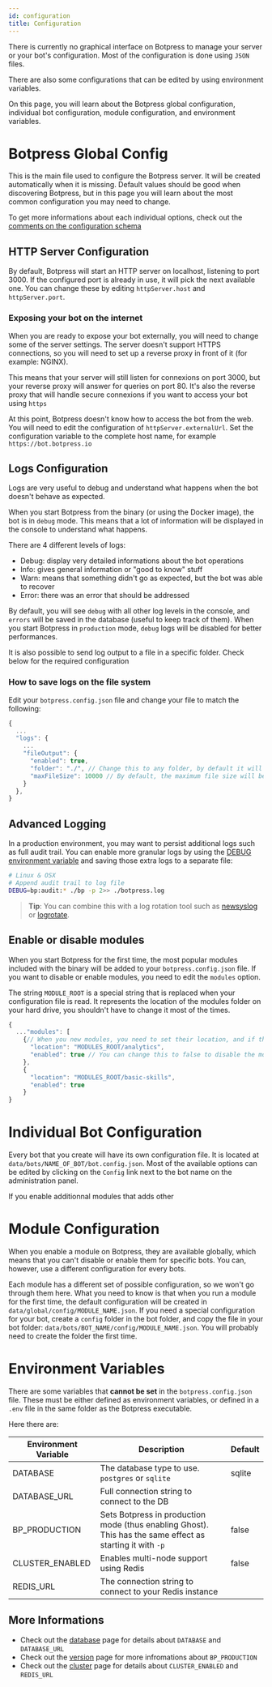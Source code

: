 ```yaml
---
id: configuration
title: Configuration
---
```


There is currently no graphical interface on Botpress to manage your server or your bot's configuration. Most of the configuration is done using `JSON` files.

There are also some configurations that can be edited by using environment variables.

On this page, you will learn about the Botpress global configuration, individual bot configuration, module configuration, and environment variables.

# Botpress Global Config

This is the main file used to configure the Botpress server. It will be created automatically when it is missing. Default values should be good when discovering Botpress, but in this page you will learn about the most common configuration you may need to change.

To get more informations about each individual options, check out the [comments on the configuration schema](https://github.com/botpress/botpress/blob/master/src/bp/core/config/botpress.config.ts)

## HTTP Server Configuration

By default, Botpress will start an HTTP server on localhost, listening to port 3000. If the configured port is already in use, it will pick the next available one. You can change these by editing `httpServer.host` and `httpServer.port`.

### Exposing your bot on the internet

When you are ready to expose your bot externally, you will need to change some of the server settings. The server doesn't support HTTPS connections, so you will need to set up a reverse proxy in front of it (for example: NGINX).

This means that your server will still listen for connexions on port 3000, but your reverse proxy will answer for queries on port 80. It's also the reverse proxy that will handle secure connexions if you want to access your bot using `https`

At this point, Botpress doesn't know how to access the bot from the web. You will need to edit the configuration of `httpServer.externalUrl`. Set the configuration variable to the complete host name, for example `https://bot.botpress.io`

## Logs Configuration

Logs are very useful to debug and understand what happens when the bot doesn't behave as expected.

When you start Botpress from the binary (or using the Docker image), the bot is in `debug` mode. This means that a lot of information will be displayed in the console to understand what happens.

There are 4 different levels of logs:

- Debug: display very detailed informations about the bot operations
- Info: gives general information or "good to know" stuff
- Warn: means that something didn't go as expected, but the bot was able to recover
- Error: there was an error that should be addressed

By default, you will see `debug` with all other log levels in the console, and `errors` will be saved in the database (useful to keep track of them).
When you start Botpress in `production` mode, `debug` logs will be disabled for better performances.

It is also possible to send log output to a file in a specific folder. Check below for the required configuration

### How to save logs on the file system

Edit your `botpress.config.json` file and change your file to match the following:

```js
{
  ...
  "logs": {
    ...
    "fileOutput": {
      "enabled": true,
      "folder": "./", // Change this to any folder, by default it will be in the same folder as the executable
      "maxFileSize": 10000 // By default, the maximum file size will be kept under 10mb
    }
  },
}
```

## Advanced Logging

In a production environment, you may want to persist additional logs such as full audit trail. You can enable more granular logs by using the [DEBUG environment variable](../developers/debug) and saving those extra logs to a separate file:

```sh
# Linux & OSX
# Append audit trail to log file
DEBUG=bp:audit:* ./bp -p 2>> ./botpress.log
```

> **Tip**: You can combine this with a log rotation tool such as [newsyslog](https://www.real-world-systems.com/docs/newsyslog.1.html) or [logrotate](https://linux.die.net/man/8/logrotate).

## Enable or disable modules

When you start Botpress for the first time, the most popular modules included with the binary will be added to your `botpress.config.json` file. If you want to disable or enable modules, you need to edit the `modules` option.

The string `MODULE_ROOT` is a special string that is replaced when your configuration file is read. It represents the location of the modules folder on your hard drive, you shouldn't have to change it most of the times.

```js
{
  ..."modules": [
    {// When you new modules, you need to set their location, and if they are enabled or not.
      "location": "MODULES_ROOT/analytics",
      "enabled": true // You can change this to false to disable the module.
    },
    {
      "location": "MODULES_ROOT/basic-skills",
      "enabled": true
    }
}
```

# Individual Bot Configuration

Every bot that you create will have its own configuration file. It is located at `data/bots/NAME_OF_BOT/bot.config.json`. Most of the available options can be edited by clicking on the `Config` link next to the bot name on the administration panel.

If you enable additionnal modules that adds other

# Module Configuration

When you enable a module on Botpress, they are available globally, which means that you can't disable or enable them for specific bots. You can, however, use a different configuration for every bots.

Each module has a different set of possible configuration, so we won't go through them here. What you need to know is that when you run a module for the first time, the default configuration will be created in `data/global/config/MODULE_NAME.json`. If you need a special configuration for your bot, create a `config` folder in the bot folder, and copy the file in your bot folder: `data/bots/BOT_NAME/config/MODULE_NAME.json`. You will probably need to create the folder the first time.

# Environment Variables

There are some variables that **cannot be set** in the `botpress.config.json` file. These must be either defined as environment variables, or defined in a `.env` file in the same folder as the Botpress executable.

Here there are:

| Environment Variable | Description                                                                                               | Default |
| -------------------- | --------------------------------------------------------------------------------------------------------- | ------- |
| DATABASE             | The database type to use. `postgres` or `sqlite`                                                          | sqlite  |
| DATABASE_URL         | Full connection string to connect to the DB                                                               |         |
| BP_PRODUCTION        | Sets Botpress in production mode (thus enabling Ghost). This has the same effect as starting it with `-p` | false   |
| CLUSTER_ENABLED      | Enables multi-node support using Redis                                                                    | false   |
| REDIS_URL            | The connection string to connect to your Redis instance                                                   |         |

## More Informations

- Check out the [database](../tutorials/database) page for details about `DATABASE` and `DATABASE_URL`
- Check out the [version](./versions) page for more infromations about `BP_PRODUCTION`
- Check out the [cluster](../developers/cluster) page for details about `CLUSTER_ENABLED` and `REDIS_URL`
